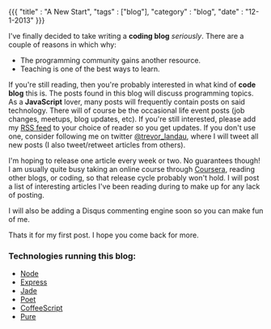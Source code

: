 {{{
	"title"	: "A New Start",
	"tags"	 : ["blog"],
	"category" : "blog",
	"date"	 : "12-1-2013"
}}}

I've finally decided to take writing a **coding blog** *seriously*. There are a couple of reasons in which why:

- The programming community gains another resource.
- Teaching is one of the best ways to learn.

<!--more-->

If you're still reading, then you're probably interested in what kind of **code blog** this is. The posts found in this blog will discuss programming topics. As a **JavaScript** lover, many posts will frequently contain posts on said technology. There will of course be the occasional life event posts (job changes, meetups, blog updates, etc). If you're still interested, please add my [RSS feed](/rss) to your choice of reader so you get updates. If you don't use one, consider following me on twitter [@trevor_landau](http://www.twitter.com/trevor_landau), where I will tweet all new posts (I also tweet/retweet articles from others).

I'm hoping to release one article every week or two. No guarantees though! I am usually quite busy taking an online course through [Coursera](http://coursera.org), reading other blogs, or coding, so that release cycle probably won't hold. I will post a list of interesting articles I've been reading during to make up for any lack of posting.

I will also be adding a Disqus commenting engine soon so you can make fun of me.

Thats it for my first post. I hope you come back for more.

### Technologies running this blog:

- [Node](http://nodejs.org/)
- [Express](http://expressjs.com/)
- [Jade](http://jade-lang.com/)
- [Poet](http://jsantell.github.io/poet/)
- [CoffeeScript](http://coffeescript.org/)
- [Pure](http://purecss.io/)   